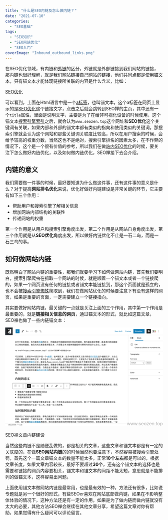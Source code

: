 ```yaml
---
title: "什么是SEO内链及怎么做内链？"
date: "2021-07-10"
categories: 
  - "SEO基础"
tags: 
  - "SEO知识"
  - "SEO网站优化"
  - "SEO入门"
coverImage: "Inbound_outbound_links.png"
---
```


在SEO优化领域，有内链和[外链](https://www.seozen.top/website-external-links.html)的区分，外链就是外部链接到我们网站的链接，那内链也很好理解，就是我们网站链接自己网站的链接，他们共同点都是使用锚文本，只有锚文本才能体现链接所关联的内容是什么含义，比如：

<a href="https://www.seozen.top/" title="SEO禅">SEO优化</a>

可以看到，上面在Html语言中是一个[a标签](https://www.seozen.top/anchor-tag-title-seo.html)，也叫锚文本，这个a标签在网页上显示的是[SEO优化](https://www.seozen.top)这个链接文字，点击之后就会跳转到SEO禅的主页，其中还有一个`title`属性，里面是说明文字，主要是为了在给非可视化设备的时候使用，这个锚文本[搜索引擎索引](https://www.seozen.top/seo-tutorial-moz-serial-2021-search-engine-first.html)之后，就会认为`www.seozen.top`这个网址和**SEO优化**这个关键词有关联，如果内部和外部的锚文本都有类似的指向和使用类似的关键词，那搜索引擎就会认为这个网站和那些关键词关联度比较高，所以在用户搜索的时候，会给予较高的权重分数，当然这也不是绝对，搜索引擎排名的因素太多，在不作弊的情况下，这个是一个很有价值的参考，所以我们在做[站内SEO优化](https://www.seozen.top/seo-tutorial-moz-serial-2021-on-page.html)的时候，要关注下怎么做好内链优化，以及如何做内链优化，SEO禅接下去会介绍。

## 内链的意义

我们需要做一件事的时候，最好要知道为什么做这件事，还有这件事的意义是什么？对于提高**网站排名优化**来说，优化好做好内链建设是非常关键的环节，它主要有如下三个作用：

- 帮助用户和搜索引擎了解相关信息
- 增加网站内部结构的关联性
- 传递网站的权重

第一个作用是从用户和搜索引擎角度出发，第二个作用是从网站自身角度出发，第三个作用就是从**SEO优化**角度出发，所以做好内链优化不止是一石二鸟，而是一石三鸟的事。

## 如何做网站内链

既然明白了网站内链的重要性，那我们就要学习下如何做网站内链，首先我们要明白，搜索引擎爬虫在抓取一个网站的时候，就是顺着一个锚文本或者一个链接爬的，如果一个网页没有任何的链接或者锚文本能链接到，那这个页面就是孤立的，也不会被[搜索引擎蜘蛛](https://www.seozen.top/search-engine.html)爬取到，我们在做网站优化的时候要注意下有没有这样的网页，如果是重要的页面，一定需要建立一个链接指向。

其实要做好网站内链，最关键的一点就是关注上面的三个作用，其中第一个作用是最重要的，就是**链接相关信息的网页**，通过锚文本的形式，就比如这篇文章，SEO禅也做了一些内链锚文本：

![SEOZEN-internal-link-build](images/SEOZEN-internal-link-build-1024x640.png)

SEO禅文章内链建设

当然这些内链不是随便乱做的，都是相关的文章，这些文章和锚文本都是有一定的关联度的，在做**SEO网站内链**的的时候当然也要注意下，不然容易被搜索引擎处罚，首先这个一篇文章锚文本的数量不能太多，正常**10个左右**都是可以的，根据文章长度，如果文章内容较长，最好不要超过**30个**，还有这个锚文本的选择也是需要和链接的网页内容要相关，锚文本和锚文本的间距不能太短，意思就是不能排列的做锚文本，这样容易出问题。

上面使用锚文本做网站内链是最常用，也是最有效的一种，方法还有很多，比如说专题就是另一个很好的形式，有些SEOer喜欢在网站底部做内链，如果在不影响整体体验的情况下，这种方法还是有一定的作用，如果是为了做内链而做内链就没有太大的必要，其他方法SEO禅会继续在其他文章分享，希望这篇文章对你有帮助，如果觉得有什么疑问可以评论留言。
